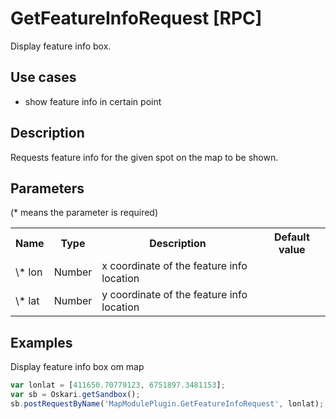 # GetFeatureInfoRequest [RPC]

Display feature info box.

## Use cases

- show feature info in certain point

## Description

Requests feature info for the given spot on the map to be shown.

## Parameters

(* means the parameter is required)

<table class="table">
<tr>
  <th> Name</th><th> Type</th><th> Description</th><th> Default value</th>
</tr>
<tr>
  <td> \* lon </td><td> Number </td><td> x coordinate of the feature info location</td><td> </td>
</tr>
<tr>
  <td> \* lat </td><td> Number </td><td> y coordinate of the feature info location</td><td> </td>
</tr>
</table>

## Examples

Display feature info box om map
```javascript
var lonlat = [411650.70779123, 6751897.3481153];
var sb = Oskari.getSandbox();
sb.postRequestByName('MapModulePlugin.GetFeatureInfoRequest', lonlat);
```